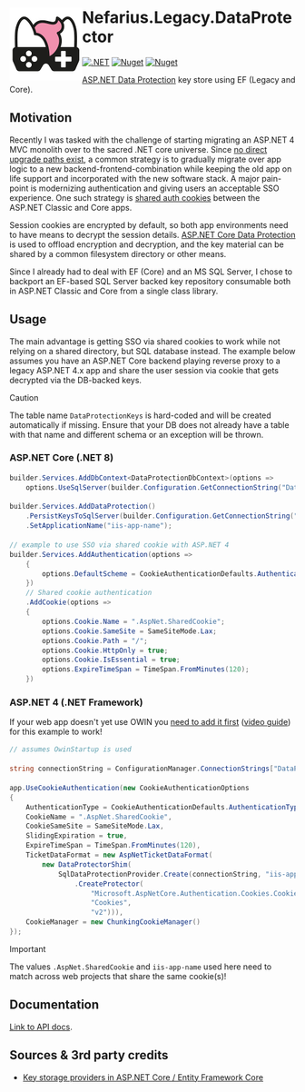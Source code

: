 # <img src="assets/NSS-128x128.png" align="left" />Nefarius.Legacy.DataProtector

[![.NET](https://github.com/nefarius/Nefarius.Legacy.DataProtector/actions/workflows/build.yml/badge.svg)](https://github.com/nefarius/Nefarius.Legacy.DataProtector/actions/workflows/build.yml)
[![Nuget](https://img.shields.io/nuget/v/Nefarius.Legacy.DataProtector)](https://www.nuget.org/packages/Nefarius.Legacy.DataProtector/)
[![Nuget](https://img.shields.io/nuget/dt/Nefarius.Legacy.DataProtector)](https://www.nuget.org/packages/Nefarius.Legacy.DataProtector/)

[ASP.NET Data Protection](https://learn.microsoft.com/en-us/aspnet/core/security/data-protection/introduction?view=aspnetcore-9.0)
key store using EF (Legacy and Core).

## Motivation

Recently I was tasked with the challenge of starting migrating an ASP.NET 4 MVC monolith over to the sacred .NET core
universe.
Since [no direct upgrade paths exist](https://learn.microsoft.com/en-us/aspnet/core/migration/proper-to-2x/?view=aspnetcore-9.0),
a common strategy is to gradually migrate over app logic to a new backend-frontend-combination while keeping the old app
on life support and incorporated with the new software stack.
A major pain-point is modernizing authentication and giving users an acceptable SSO experience.
One such strategy
is [shared auth cookies](https://learn.microsoft.com/en-us/aspnet/core/security/cookie-sharing?view=aspnetcore-9.0)
between the ASP.NET Classic and Core apps.

Session cookies are encrypted by default, so both app environments need to have means to decrypt the session
details.
[ASP.NET Core Data Protection](https://learn.microsoft.com/en-us/aspnet/core/security/data-protection/introduction?view=aspnetcore-9.0)
is used to offload encryption and decryption, and the key material can be shared by a common filesystem directory or
other means.

Since I already had to deal with EF (Core) and an MS SQL Server, I chose to backport an EF-based SQL Server backed key
repository consumable both in ASP.NET Classic and Core from a single class library.

## Usage

The main advantage is getting SSO via shared cookies to work while not relying on a shared directory, but SQL database
instead.
The example below assumes you have an ASP.NET Core backend playing reverse proxy to a legacy ASP.NET 4.x app
and share the user session via cookie that gets decrypted via the DB-backed keys.

> [!CAUTION]
> The table name `DataProtectionKeys` is hard-coded and will be created automatically if missing.
> Ensure that your DB does not already have a table with that name and different schema or an exception will be thrown.

### ASP.NET Core (.NET 8)

```csharp
builder.Services.AddDbContext<DataProtectionDbContext>(options =>
    options.UseSqlServer(builder.Configuration.GetConnectionString("DataProtection")));

builder.Services.AddDataProtection()
    .PersistKeysToSqlServer(builder.Configuration.GetConnectionString("DataProtection")!)    
    .SetApplicationName("iis-app-name");

// example to use SSO via shared cookie with ASP.NET 4 
builder.Services.AddAuthentication(options =>
    {
        options.DefaultScheme = CookieAuthenticationDefaults.AuthenticationScheme;
    })
    // Shared cookie authentication
    .AddCookie(options =>
    {
        options.Cookie.Name = ".AspNet.SharedCookie";
        options.Cookie.SameSite = SameSiteMode.Lax;
        options.Cookie.Path = "/";
        options.Cookie.HttpOnly = true;
        options.Cookie.IsEssential = true;
        options.ExpireTimeSpan = TimeSpan.FromMinutes(120);
    })
```

### ASP.NET 4 (.NET Framework)

If your web app doesn't yet use OWIN
you [need to add it first](https://learn.microsoft.com/en-us/aspnet/aspnet/overview/owin-and-katana/getting-started-with-owin-and-katana) ([video guide](https://www.youtube.com/watch?v=q5Tb5zZelxc&t=13s))
for this example to work!

```csharp
// assumes OwinStartup is used

string connectionString = ConfigurationManager.ConnectionStrings["DataProtection"].ConnectionString;

app.UseCookieAuthentication(new CookieAuthenticationOptions
{
    AuthenticationType = CookieAuthenticationDefaults.AuthenticationType,
    CookieName = ".AspNet.SharedCookie",
    CookieSameSite = SameSiteMode.Lax,
    SlidingExpiration = true,
    ExpireTimeSpan = TimeSpan.FromMinutes(120),
    TicketDataFormat = new AspNetTicketDataFormat(
        new DataProtectorShim(
            SqlDataProtectionProvider.Create(connectionString, "iis-app-name")
                .CreateProtector(
                    "Microsoft.AspNetCore.Authentication.Cookies.CookieAuthenticationMiddleware",
                    "Cookies",
                    "v2"))),
    CookieManager = new ChunkingCookieManager()
});
```

> [!IMPORTANT]
> The values `.AspNet.SharedCookie` and `iis-app-name` used here need to match across web projects that share the same
> cookie(s)!

## Documentation

[Link to API docs](docs/index.md).

## Sources & 3rd party credits

- [Key storage providers in ASP.NET Core / Entity Framework Core](https://learn.microsoft.com/en-us/aspnet/core/security/data-protection/implementation/key-storage-providers?view=aspnetcore-8.0&tabs=visual-studio#entity-framework-core)

